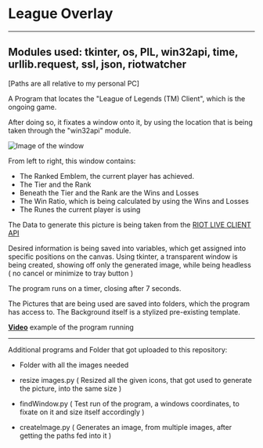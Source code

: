 # League Overlay

---
Modules used: tkinter, os, PIL, win32api, time, urllib.request, ssl, json, riotwatcher
---

[Paths are all relative to my personal PC]

A Program that locates the "League of Legends (TM) Client", which is the ongoing game.

After doing so, it fixates a window onto it, by using the location that is being taken through the "win32api" module.

![Image of the window](https://media.discordapp.net/attachments/719464131220078602/780492262965510174/unknown.png)


From left to right, this window contains: 

- The Ranked Emblem, the current player has achieved.
- The Tier and the Rank 
- Beneath the Tier and the Rank are the Wins and Losses
- The Win Ratio, which is being calculated by using the Wins and Losses
- The Runes the current player is using

The Data to generate this picture is being taken from the [RIOT LIVE CLIENT API](https://developer.riotgames.com/docs/lol#game-client-api_live-client-data-api)

Desired information is being saved into variables, which get assigned into specific positions on the canvas. Using tkinter, a transparent window is being created, showing off
only the generated image, while being headless ( no cancel or minimize to tray button )

The program runs on a timer, closing after 7 seconds.

The Pictures that are being used are saved into folders, which the program has access to. The Background itself is a stylized pre-existing template. 

**[Video](https://youtu.be/XzXLDRQI-bQ)** example of the program running

---
Additional programs and Folder that got uploaded to this repository: 

- Folder with all the images needed 

- resize images.py ( Resized all the given icons, that got used to generate the picture, into the same size )
- findWindow.py ( Test run of the program, a windows coordinates, to fixate on it and size itself accordingly )
- createImage.py ( Generates an image, from multiple images, after getting the paths fed into it )
